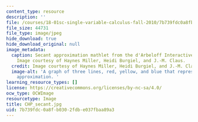 ```yaml
---
content_type: resource
description: ''
file: /courses/18-01sc-single-variable-calculus-fall-2010/7b739fdc0a8fb0302fdbe037fbaa89a3_CHP_secant.jpg
file_size: 44731
file_type: image/jpeg
hide_download: true
hide_download_original: null
image_metadata:
  caption: Secant approximation mathlet from the d'Arbeloff Interactive Math Project.
    Image courtesy of Haynes Miller, Heidi Burgiel, and J.-M. Claus.
  credit: Image courtesy of Haynes Miller, Heidi Burgiel, and J.-M. Claus.
  image-alt: 'A graph of three lines, red, yellow, and blue that represent secant
    approximation. '
learning_resource_types: []
license: https://creativecommons.org/licenses/by-nc-sa/4.0/
ocw_type: OCWImage
resourcetype: Image
title: CHP_secant.jpg
uid: 7b739fdc-0a8f-b030-2fdb-e037fbaa89a3
---
```

